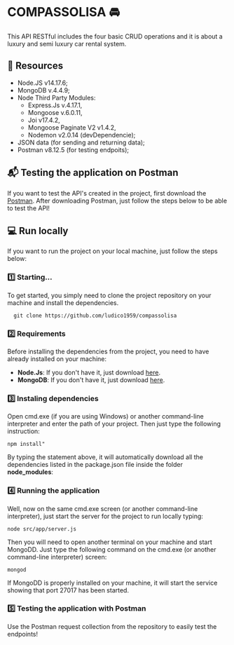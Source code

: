 # COMPASSOLISA 🚘

This API RESTful includes the four basic CRUD operations and it is about a luxury and semi luxury car rental system.

## 💾 Resources

- Node.JS v14.17.6;
- MongoDB v.4.4.9;
- Node Third Party Modules:
  - Express.Js v.4.17.1,
  - Mongoose v.6.0.11,
  - Joi v17.4.2,
  - Mongoose Paginate V2 v1.4.2,
  - Nodemon v2.0.14 (devDependencie); 
- JSON data (for sending and returning data);
- Postman v8.12.5 (for testing endpoits);


## 📬 Testing the application on Postman

If you want to test the API's created in the project, first download the [Postman](https://www.postman.com/downloads/).
After downloading Postman, just follow the steps below to
be able to test the API!

## 💻 Run locally

If you want to run the project on your local machine, just follow the steps below:

### 1️⃣ Starting...

To get started, you simply need to clone the project repository on your machine and install the dependencies.

```
  git clone https://github.com/ludico1959/compassolisa
```

### 2️⃣ Requirements

Before installing the dependencies from the project, you need to have already installed on your machine:

* **Node.Js**: If you don't have it, just download [here](https://nodejs.org/en/download/).
* **MongoDB**: If you don't have it, just download [here](https://www.mongodb.com/try/download/community).

### 3️⃣ Instaling dependencies

Open cmd.exe (if you are using Windows) or another command-line interpreter and enter the path of your project. Then just type the following instruction: 

```
npm install"
```

By typing the statement above, it will automatically download all the dependencies listed in the package.json file inside the folder **node_modules**:


### 4️⃣ Running the application

Well, now on the same cmd.exe screen (or another command-line interpreter), just start the server for the project to run locally typing:

```
node src/app/server.js
```

Then you will need to open another terminal on your machine and start MongoDD. Just type the following command on the cmd.exe (or another command-line interpreter) screen:

```
mongod
```

If MongoDD is properly installed on your machine, it will start the service showing that port 27017 has been started.

### 5️⃣ Testing the application with Postman
Use the Postman request collection from the repository to easily test the endpoints!
